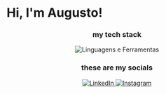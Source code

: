 # Hi, I'm Augusto!



<div align="center">
  <h3>my tech stack</h3>
  <img src="https://skillicons.dev/icons?i=html,css,js,react,java,spring,py,nodejs,cpp,linux,bash,git,github" alt="Linguagens e Ferramentas"/>
</div>

<div align="center">
  <h3>these are my socials</h3>
  <a href=https://www.linkedin.com/in/augusto-vitali-430329340/" target="_blank">
    <img src="https://img.shields.io/badge/-LinkedIn-0077B5?style=for-the-badge&logo=linkedin&logoColor=white" alt="LinkedIn"/>
  </a>
  <a href="https://www.instagram.com/zvitali_/" target="_blank">
    <img src="https://img.shields.io/badge/-Instagram-E4405F?style=for-the-badge&logo=instagram&logoColor=white" alt="Instagram"/>
  </a>
<!--   <a href="mailto:" target="_blank">
    <img src="https://img.shields.io/badge/-Gmail-EA4335?style=for-the-badge&logo=gmail&logoColor=white" alt="Gmail"/>
  </a> -->
</div>
